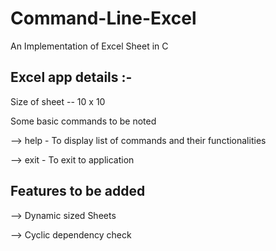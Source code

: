 # Command-Line-Excel
An Implementation of Excel Sheet in C


Excel app details :-
--------------------------
Size of sheet -- 10 x 10  

Some basic commands to be noted

--> help - To display list of commands and their functionalities

--> exit - To exit to application


Features to be added
-----------------------

--> Dynamic sized Sheets

--> Cyclic dependency check
